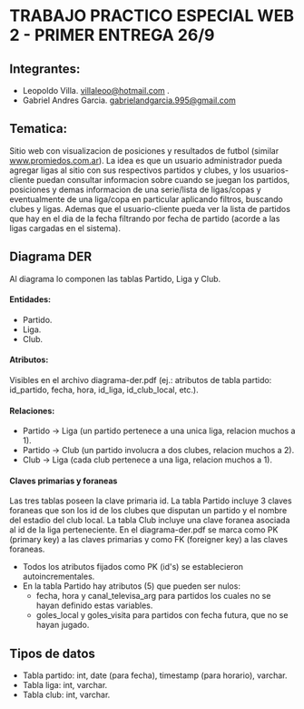 # TRABAJO PRACTICO ESPECIAL WEB 2 - PRIMER ENTREGA 26/9

## Integrantes:
- Leopoldo Villa. villaleoo@hotmail.com .
- Gabriel Andres Garcia. gabrielandgarcia.995@gmail.com

## Tematica:
Sitio web con visualizacion de posiciones y resultados de futbol (similar www.promiedos.com.ar). La idea
es que un usuario administrador pueda agregar ligas al sitio con sus respectivos partidos 
y clubes, y los usuarios-cliente puedan consultar informacion sobre cuando se juegan los partidos, posiciones y demas informacion de una serie/lista de ligas/copas y eventualmente de una liga/copa en particular aplicando filtros, buscando clubes y ligas. Ademas que el usuario-cliente pueda ver la lista de partidos que hay en el dia de la fecha filtrando por fecha de partido (acorde a las ligas cargadas en el sistema). 

## Diagrama DER
Al diagrama lo componen las tablas Partido, Liga y Club.
#### Entidades:
- Partido.
- Liga.
- Club.
#### Atributos:
Visibles en el archivo diagrama-der.pdf (ej.: atributos de tabla partido: id_partido, fecha, hora, id_liga, id_club_local, etc.).
#### Relaciones:
- Partido -> Liga (un partido pertenece a una unica liga, relacion muchos a 1).
- Partido -> Club (un partido involucra a dos clubes, relacion muchos a 2).
- Club -> Liga (cada club pertenece a una liga, relacion muchos a 1).
#### Claves primarias y foraneas
Las tres tablas poseen la clave primaria id. La tabla Partido incluye 3 claves foraneas que son los id de
los clubes que disputan un partido y el nombre del estadio del club local. La tabla Club incluye una 
clave foranea asociada al id de la liga perteneciente.
En el diagrama-der.pdf se marca como PK (primary key) a las claves primarias y como FK (foreigner key) a las claves foraneas.
- Todos los atributos fijados como PK (id's) se establecieron autoincrementales.
- En la tabla Partido hay atributos (5) que pueden ser nulos:
    - fecha, hora y canal_televisa_arg para partidos los cuales no se hayan definido estas variables.
    - goles_local y goles_visita para partidos con fecha futura, que no se hayan jugado.

## Tipos de datos
 - Tabla partido: int, date (para fecha), timestamp (para horario), varchar.
 - Tabla liga: int, varchar.
 - Tabla club: int, varchar.






